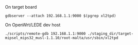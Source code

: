 On target board

	gdbserver --attach 192.168.1.1:9000 $(pgrep xl2tpd)

On OpenWrt/LEDE dev host

	./scripts/remote-gdb 192.168.1.1:9000 ./staging_dir/target-mipsel_mips32_musl-1.1.10/root-malta/usr/sbin/xl2tpd

